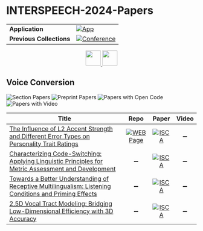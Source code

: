 # INTERSPEECH-2024-Papers

<table>
    <tr>
        <td><strong>Application</strong></td>
        <td>
            <a href="https://huggingface.co/spaces/DmitryRyumin/NewEraAI-Papers" style="float:left;">
                <img src="https://img.shields.io/badge/🤗-NewEraAI--Papers-FFD21F.svg" alt="App" />
            </a>
        </td>
    </tr>
    <tr>
        <td><strong>Previous Collections</strong></td>
        <td>
            <a href="https://github.com/DmitryRyumin/INTERSPEECH-2023-24-Papers/blob/main/README_2023.md">
                <img src="http://img.shields.io/badge/INTERSPEECH-2023-0C1C43.svg" alt="Conference">
            </a>
        </td>
    </tr>
</table>

<div align="center">
    <a href="https://github.com/DmitryRyumin/INTERSPEECH-2023-24-Papers/blob/main/README.md">
        <img src="https://cdn.jsdelivr.net/gh/DmitryRyumin/NewEraAI-Papers@main/images/home.svg" width="40" alt="" />
    </a>
    <a href="https://github.com/DmitryRyumin/INTERSPEECH-2023-24-Papers/blob/main/sections/2024/main/speaker-diarization.md">
        <img src="https://cdn.jsdelivr.net/gh/DmitryRyumin/NewEraAI-Papers@main/images/right.svg" width="40" alt="" />
    </a>
</div>

## Voice Conversion

![Section Papers](https://img.shields.io/badge/Section%20Papers-4-42BA16) ![Preprint Papers](https://img.shields.io/badge/Preprint%20Papers-0-b31b1b) ![Papers with Open Code](https://img.shields.io/badge/Papers%20with%20Open%20Code-0-1D7FBF) ![Papers with Video](https://img.shields.io/badge/Papers%20with%20Video-0-FF0000)

| **Title** | **Repo** | **Paper** | **Video** |
|-----------|:--------:|:---------:|:---------:|
| [The Influence of L2 Accent Strength and Different Error Types on Personality Trait Ratings](https://www.isca-archive.org/interspeech_2024/wesolek24_interspeech.html) | [![WEB Page](https://img.shields.io/badge/WEB-Page-159957.svg)](https://osf.io/ahyzc/?view_only=9f1152aa48a044208359cff83b44acd0) | [![ISCA](https://img.shields.io/badge/isca-version-355778.svg)](https://www.isca-archive.org/interspeech_2024/wesolek24_interspeech.pdf) | :heavy_minus_sign: |
| [Characterizing Code-Switching: Applying Linguistic Principles for Metric Assessment and Development](https://www.isca-archive.org/interspeech_2024/chi24_interspeech.html) | :heavy_minus_sign: | [![ISCA](https://img.shields.io/badge/isca-version-355778.svg)](https://www.isca-archive.org/interspeech_2024/chi24_interspeech.pdf) | :heavy_minus_sign: |
| [Towards a Better Understanding of Receptive Multilingualism: Listening Conditions and Priming Effects](https://www.isca-archive.org/interspeech_2024/xue24_interspeech.html) | :heavy_minus_sign: | [![ISCA](https://img.shields.io/badge/isca-version-355778.svg)](https://www.isca-archive.org/interspeech_2024/xue24_interspeech.pdf) | :heavy_minus_sign: |
| [2.5D Vocal Tract Modeling: Bridging Low-Dimensional Efficiency with 3D Accuracy](https://www.isca-archive.org/interspeech_2024/mohapatra24b_interspeech.html) | :heavy_minus_sign: | [![ISCA](https://img.shields.io/badge/isca-version-355778.svg)](https://www.isca-archive.org/interspeech_2024/mohapatra24b_interspeech.pdf) | :heavy_minus_sign: |

